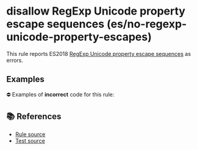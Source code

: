 # disallow RegExp Unicode property escape sequences (es/no-regexp-unicode-property-escapes)

This rule reports ES2018 [RegExp Unicode property escape sequences](https://github.com/tc39/proposal-regexp-unicode-property-escapes#readme) as errors.

## Examples

⛔ Examples of **incorrect** code for this rule:

<eslint-playground type="bad" code="/*eslint es/no-regexp-unicode-property-escapes: error */
const r1 = /\p{Script=Hiragana}+/u
" />

## 📚 References

- [Rule source](https://github.com/mysticatea/eslint-plugin-es/blob/v1.3.0/lib/rules/no-regexp-unicode-property-escapes.js)
- [Test source](https://github.com/mysticatea/eslint-plugin-es/blob/v1.3.0/tests/lib/rules/no-regexp-unicode-property-escapes.js)
